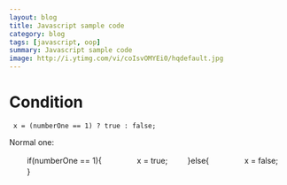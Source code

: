 ```yaml
---
layout: blog
title: Javascript sample code
category: blog
tags: [javascript, oop]
summary: Javascript sample code
image: http://i.ytimg.com/vi/coIsvOMYEi0/hqdefault.jpg
---
```


# Condition

     x = (numberOne == 1) ? true : false;

Normal one:

　　  if(numberOne == 1){
　　　　  x = true;
　　  }else{
　　　　  x = false;
　　  }
